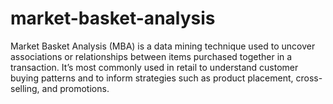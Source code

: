 # market-basket-analysis
Market Basket Analysis (MBA) is a data mining technique used to uncover associations or relationships between items purchased together in a transaction. It’s most commonly used in retail to understand customer buying patterns and to inform strategies such as product placement, cross-selling, and promotions.
